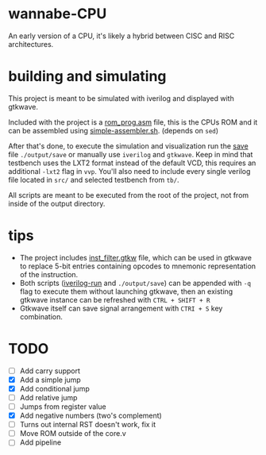 # wannabe-CPU
 An early version of a CPU, it's likely a hybrid between CISC and RISC architectures.
 
# building and simulating
 This project is meant to be simulated with iverilog and displayed with gtkwave.

 Included with the project is a [rom_prog.asm](https://github.com/JustCryen/wannabe-CPU/blob/master/output/rom_prog.asm) file, this is the CPUs ROM and it can be assembled using [simple-assembler.sh](https://github.com/JustCryen/wannabe-CPU/blob/master/output/simple-assembler.sh). (depends on `sed`)

 After that's done, to execute the simulation and visualization run the [save](https://github.com/JustCryen/wannabe-CPU/blob/master/output/save) file `./output/save` or manually use `iverilog` and `gtkwave`. 
Keep in mind that testbench uses the LXT2 format instead of the default VCD, this requires an additional `-lxt2` flag in `vvp`.  You'll also need to include every single verilog file located in `src/` and selected testbench from `tb/`.

 All scripts are meant to be executed from the root of the project, not from inside of the output directory.

# tips
 - The project includes [inst_filter.gtkw](https://github.com/JustCryen/wannabe-CPU/blob/master/output/inst_filter.gtkw) file, which can be used in gtkwave to replace 5-bit entries containing opcodes to mnemonic representation of the instruction.
 - Both scripts ([iverilog-run](https://github.com/JustCryen/iverilog-run) and `./output/save`) can be appended with `-q` flag to execute them without launching gtkwave, then an existing gtkwave instance can be refreshed with `CTRL + SHIFT + R`
 - Gtkwave itself can save signal arrangement with `CTRI + S` key combination.
 
# TODO
- [ ] Add carry support
- [x] Add a simple jump 
- [x] Add conditional jump
- [ ] Add relative jump
- [ ] Jumps from register value
- [x] Add negative numbers (two's complement)
- [ ] Turns out internal RST doesn't work, fix it
- [ ] Move ROM outside of the core.v
- [ ] Add pipeline
